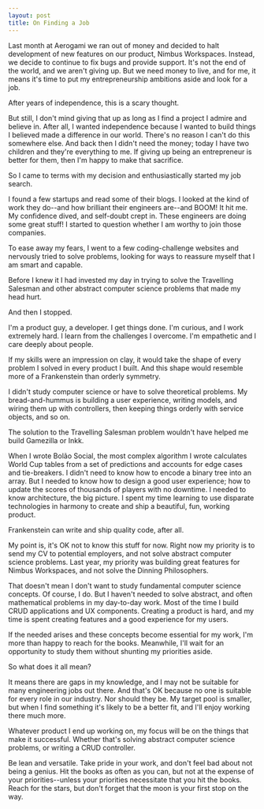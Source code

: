 ```yaml
---
layout: post
title: On Finding a Job
---
```


Last month at Aerogami we ran out of money and decided to halt development of new features on our product, Nimbus Workspaces. Instead, we decide to continue to fix bugs and provide support. It's not the end of the world, and we aren't giving up. But we need money to live, and for me, it means it's time to put my entrepreneurship ambitions aside and look for a job.

After years of independence, this is a scary thought.

But still, I don't mind giving that up as long as I find a project I admire and believe in. After all, I wanted independence because I wanted to build things I believed made a difference in our world. There's no reason I can't do this somewhere else. And back then I didn't need the money; today I have two children and they're everything to me. If giving up being an entrepreneur is better for them, then I'm happy to make that sacrifice.

So I came to terms with my decision and enthusiastically started my job search.

I found a few startups and read some of their blogs. I looked at the kind of work they do--and how brilliant their engineers are--and BOOM! It hit me. My confidence dived, and self-doubt crept in. These engineers are doing some great stuff! I started to question whether I am worthy to join those companies.

To ease away my fears, I went to a few coding-challenge websites and nervously tried to solve problems, looking for ways to reassure myself that I am smart and capable.

Before I knew it I had invested my day in trying to solve the Travelling Salesman and other abstract computer science problems that made my head hurt.

And then I stopped.

I'm a product guy, a developer. I get things done. I'm curious, and I work extremely hard. I learn from the challenges I overcome. I'm empathetic and I care deeply about people.

If my skills were an impression on clay, it would take the shape of every problem I solved in every product I built. And this shape would resemble more of a Frankenstein than orderly symmetry.

I didn't study computer science or have to solve theoretical problems. My bread-and-hummus is building a user experience, writing models, and wiring them up with controllers, then keeping things orderly with service objects, and so on.

The solution to the Travelling Salesman problem wouldn't have helped me build Gamezilla or Inkk.

When I wrote Bolão Social, the most complex algorithm I wrote calculates World Cup tables from a set of predictions and accounts for edge cases and tie-breakers. I didn't need to know how to encode a binary tree into an array. But I needed to know how to design a good user experience; how to update the scores of thousands of players with no downtime. I needed to know architecture, the big picture. I spent my time learning to use disparate technologies in harmony to create and ship a beautiful, fun, working product.

Frankenstein can write and ship quality code, after all.

My point is, it's OK not to know this stuff for now. Right now my priority is to send my CV to potential employers, and not solve abstract computer science problems. Last year, my priority was building great features for Nimbus Workspaces, and not solve the Dinning Philosophers.

That doesn't mean I don't want to study fundamental computer science concepts. Of course, I do. But I haven't needed to solve abstract, and often mathematical problems in my day-to-day work. Most of the time I build CRUD applications and UX components. Creating a product is hard, and my time is spent creating features and a good experience for my users.

If the needed arises and these concepts become essential for my work, I'm more than happy to reach for the books. Meanwhile, I'll wait for an opportunity to study them without shunting my priorities aside.

So what does it all mean?

It means there are gaps in my knowledge, and I may not be suitable for many engineering jobs out there. And that's OK because no one is suitable for every role in our industry. Nor should they be. My target pool is smaller, but when I find something it's likely to be a better fit, and I'll enjoy working there much more.

Whatever product I end up working on, my focus will be on the things that make it successful. Whether that's solving abstract computer science problems, or writing a CRUD controller.

Be lean and versatile. Take pride in your work, and don't feel bad about not being a genius. Hit the books as often as you can, but not at the expense of your priorities--unless your priorities necessitate that you hit the books. Reach for the stars, but don't forget that the moon is your first stop on the way.
